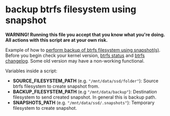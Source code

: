 backup btrfs filesystem using snapshot
======================================

**WARNING! Running this file you accept that you know what you're doing. All actions with this script are at your own 
risk.**

Example of how to 
[perform backup of btrfs filesystem using snapshot(s)](https://archive.kernel.org/oldwiki/btrfs.wiki.kernel.org/index.php/Incremental_Backup.html).
Before you begin check your kernel version,
[btrfs status](https://archive.kernel.org/oldwiki/btrfs.wiki.kernel.org/index.php/Status.html) and
[btrfs changelog](https://archive.kernel.org/oldwiki/btrfs.wiki.kernel.org/index.php/Changelog.html).
Some old version may have a non-working functional.

Variables inside a script:

- **SOURCE_FILESYSTEM_PATH** (e.g. `"/mnt/data/ssd/folder"`): Source btrfs filesystem to create snapshot from.
- **BACKUP_FILESYSTEM_PATH** (e.g `"/mnt/data/backup"`): Destination filesystem to send created snapshot. In general 
this is backup path.
- **SNAPSHOTS_PATH** (e.g. `"/mnt/data/ssd/.snapshots"`): Temporary filesystem to create snapshot.

